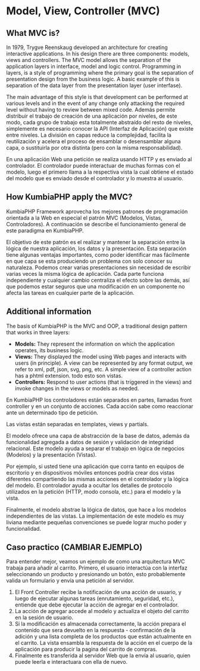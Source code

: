 # Model, View, Controller (MVC)

## What MVC is?

In 1979, Trygve Reenskaug developed an architecture for creating interactive applications. In his design there are three components: models, views and controllers. The MVC model allows the separation of the application layers in interface, model and logic control. Programming in layers, is a style of programming where the primary goal is the separation of presentation design from the business logic. A basic example of this is separation of the data layer from the presentation layer (user interfase).

The main advantage of this style is that development can be performed at various levels and in the event of any change only attacking the required level without having to review between mixed code. Además permite distribuir el trabajo de creación de una aplicación por niveles, de este modo, cada grupo de trabajo esta totalmente abstraído del resto de niveles, simplemente es necesario conocer la API (Interfaz de Aplicación) que existe entre niveles. La división en capas reduce la complejidad, facilita la reutilización y acelera el proceso de ensamblar o desensamblar alguna capa, o sustituirla por otra distinta (pero con la misma responsabilidad).

En una aplicación Web una petición se realiza usando HTTP y es enviado al controlador. El controlador puede interactuar de muchas formas con el modelo, luego el primero llama a la respectiva vista la cual obtiene el estado del modelo que es enviado desde el controlador y lo muestra al usuario.

## How KumbiaPHP apply the MVC?

KumbiaPHP Framework aprovecha los mejores patrones de programación orientada a la Web en especial el patrón MVC (Modelos, Vistas, Controladores). A continuación se describe el funcionamiento general de este paradigma en KumbiaPHP.

El objetivo de este patrón es el realizar y mantener la separación entre la lógica de nuestra aplicación, los datos y la presentación. Esta separación tiene algunas ventajas importantes, como poder identificar mas fácilmente en que capa se esta produciendo un problema con solo conocer su naturaleza. Podemos crear varias presentaciones sin necesidad de escribir varias veces la misma lógica de aplicación. Cada parte funciona independiente y cualquier cambio centraliza el efecto sobre las demás, así que podemos estar seguros que una modificación en un componente no afecta las tareas en cualquier parte de la aplicación.

## Additional information

The basis of KumbiaPHP is the MVC and OOP, a traditional design pattern that works in three layers:

- **Models:** They represent the information on which the application operates, its business logic.
- **Views:** They displayed the model using Web pages and interacts with users (in principle). A view can be represented by any format output, we refer to xml, pdf, json, svg, png, etc. A simple view of a controller action has a phtml extension. todo esto son vistas.
- **Controllers:** Respond to user actions (that is triggered in the views) and invoke changes in the views or models as needed.

En KumbiaPHP los controladores están separados en partes, llamadas front controller y en un conjunto de acciones. Cada acción sabe como reaccionar ante un determinado tipo de petición.

Las vistas están separadas en templates, views y partials.

El modelo ofrece una capa de abstracción de la base de datos, además da funcionalidad agregada a datos de sesión y validación de integridad relacional. Este modelo ayuda a separar el trabajo en lógica de negocios (Modelos) y la presentación (Vistas).

Por ejemplo, si usted tiene una aplicación que corra tanto en equipos de escritorio y en dispositivos móviles entonces podría crear dos vistas diferentes compartiendo las mismas acciones en el controlador y la lógica del modelo. El controlador ayuda a ocultar los detalles de protocolo utilizados en la petición (HTTP, modo consola, etc.) para el modelo y la vista.

Finalmente, el modelo abstrae la lógica de datos, que hace a los modelos independientes de las vistas. La implementación de este modelo es muy liviana mediante pequeñas convenciones se puede lograr mucho poder y funcionalidad.

## Caso practico (CAMBIAR EJEMPLO)

Para entender mejor, veamos un ejemplo de como una arquitectura MVC trabaja para añadir al carrito. Primero, el usuario interactúa con la interfaz seleccionando un producto y presionando un botón, esto probablemente valida un formulario y envía una petición al servidor.

  1. El Front Controller recibe la notificación de una acción de usuario, y luego de ejecutar algunas tareas (enrutamiento, seguridad, etc.), entiende que debe ejecutar la acción de agregar en el controlador.
  2. La acción de agregar accede al modelo y actualiza el objeto del carrito en la sesión de usuario.
  3. Si la modificación es almacenada correctamente, la acción prepara el contenido que sera devuelto en la respuesta - confirmación de la adición y una lista completa de los productos que están actualmente en el carrito. La vista ensambla la respuesta de la acción en el cuerpo de la aplicación para producir la pagina del carrito de compras.
  4. Finalmente es transferida al servidor Web que la envía al usuario, quien puede leerla e interactuara con ella de nuevo.